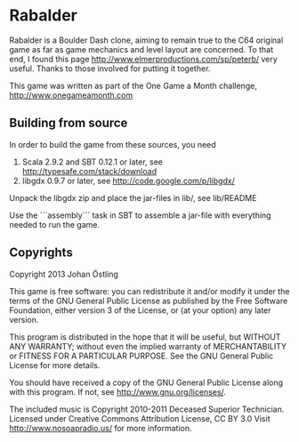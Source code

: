 Rabalder
========

Rabalder is a Boulder Dash clone, aiming to remain true to the C64 original game as far as game mechanics and level layout are concerned. To that end, I found this page http://www.elmerproductions.com/sp/peterb/ very useful. Thanks to those involved for putting it together.


This game was written as part of the One Game a Month challenge, http://www.onegameamonth.com




Building from source
--------------------

In order to build the game from these sources, you need

1. Scala 2.9.2 and SBT 0.12.1 or later, see http://typesafe.com/stack/download
2. libgdx 0.9.7 or later, see http://code.google.com/p/libgdx/

Unpack the libgdx zip and place the jar-files in lib/, see lib/README

Use the ´´´assembly´´´ task in SBT to assemble a jar-file with everything needed to run the game.


Copyrights
----------

Copyright 2013 Johan Östling

This game is free software: you can redistribute it and/or modify
it under the terms of the GNU General Public License as published by
the Free Software Foundation, either version 3 of the License, or
(at your option) any later version.

This program is distributed in the hope that it will be useful,
but WITHOUT ANY WARRANTY; without even the implied warranty of
MERCHANTABILITY or FITNESS FOR A PARTICULAR PURPOSE.  See the
GNU General Public License for more details.

You should have received a copy of the GNU General Public License
along with this program.  If not, see <http://www.gnu.org/licenses/>.



The included music is Copyright 2010-2011 Deceased Superior Technician.
Licensed under Creative Commons Attribution License, CC BY 3.0
Visit http://www.nosoapradio.us/ for more information.


